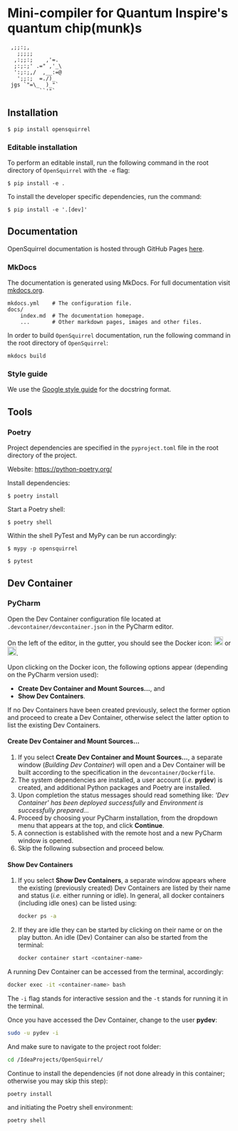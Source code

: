 # Mini-compiler for Quantum Inspire's quantum chip(munk)s

```
 ,;;:;,
   ;;;;;
  ,:;;:;    ,'=.
  ;:;:;' .=" ,'_\
  ':;:;,/  ,__:=@
   ';;:;  =./)_
 jgs `"=\_  )_"`
          ``'"`
```

## Installation

```shell
$ pip install opensquirrel
```

### Editable installation

To perform an editable install, run the following command in the root directory of `OpenSquirrel` with the `-e` flag:

```shell
$ pip install -e .
```

To install the developer specific dependencies, run the command:

```shell
$ pip install -e '.[dev]'
```

## Documentation

OpenSquirrel documentation is hosted through GitHub Pages [here](https://QuTech-Delft.github.io/OpenSquirrel/).

### MkDocs

The documentation is generated using MkDocs. For full documentation visit [mkdocs.org](https://www.mkdocs.org).

    mkdocs.yml    # The configuration file.
    docs/
        index.md  # The documentation homepage.
        ...       # Other markdown pages, images and other files.

In order to build `OpenSquirrel` documentation, run the following command in the root directory of `OpenSquirrel`:

```shell
mkdocs build
```

### Style guide

We use the [Google style guide](https://google.github.io/styleguide/pyguide.html#38-comments-and-docstrings) for the docstring format.

## Tools

### Poetry

Project dependencies are specified in the `pyproject.toml` file in the root directory of the project.

Website: <https://python-poetry.org/>

Install dependencies:

```shell
$ poetry install
```

Start a Poetry shell:

```shell
$ poetry shell
```

Within the shell PyTest and MyPy can be run accordingly:

```shell
$ mypy -p opensquirrel
```

```shell
$ pytest
```

## Dev Container

### PyCharm

Open the Dev Container configuration file located at `.devcontainer/devcontainer.json` in the PyCharm editor.

On the left of the editor, in the gutter, you should see the Docker icon:
<img src="docs/_static/devcontainer_docker_icon.png" width="20" height="20"> or
<img src="docs/_static/devcontainer_docker_icon_2.png" width="20" height="20">.

Upon clicking on the Docker icon, the following options appear (depending on the PyCharm version used):
- **Create Dev Container and Mount Sources...**, and
- **Show Dev Containers**.

If no Dev Containers have been created previously,
select the former option and proceed to create a Dev Container,
otherwise select the latter option to list the existing Dev Containers.

#### Create Dev Container and Mount Sources...

1. If you select **Create Dev Container and Mount Sources...**,
  a separate window (*Building Dev Container*) will open and
  a Dev Container will be built according to the specification in the `devcontainer/Dockerfile`.
2. The system dependencies are installed, a user account (*i.e.* **pydev**) is created,
  and additional Python packages and Poetry are installed.
3. Upon completion the status messages should read something like:
  *'Dev Container' has been deployed successfully* and *Environment is successfully prepared…*
4. Proceed by choosing your PyCharm installation, from the dropdown menu that appears at the top,
  and click **Continue**.
5. A connection is established with the remote host and a new PyCharm window is opened.
6. Skip the following subsection and proceed below.

#### Show Dev Containers

1. If you select **Show Dev Containers**,
  a separate window appears where the existing (previously created) Dev Containers are listed by their name and status
  (*i.e.* either running or idle). In general, all docker containers (including idle ones) can be listed using:

   ```bash
   docker ps -a
   ```

2. If they are idle they can be started by clicking on their name or on the play button.
  An idle (Dev) Container can also be started from the terminal:

   ```bash
   docker container start <container-name>
   ```

  A running Dev Container can be accessed from the terminal, accordingly:

  ```bash
  docker exec -it <container-name> bash
  ```

  The `-i` flag stands for interactive session and the `-t` stands for running it in the terminal.

Once you have accessed the Dev Container, change to the user **pydev**:

```bash
sudo -u pydev -i
```

And make sure to navigate to the project root folder:

```bash
cd /IdeaProjects/OpenSquirrel/
```

Continue to install the dependencies (if not done already in this container; otherwise you may skip this step):

```bash
poetry install
```

and initiating the Poetry shell environment:

```bash
poetry shell
```
